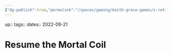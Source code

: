 ```yaml
---
{"dg-publish":true,"permalink":"/spaces/gaming/keith-grace-games/z-retired-games/vtm-2022/areas/notes/resume-the-mortal-coil/","dgHomeLink":true,"dgPassFrontmatter":true}
---
```


up:: 
tags:: 
dates:: 2022-09-21

# Resume the Mortal Coil
